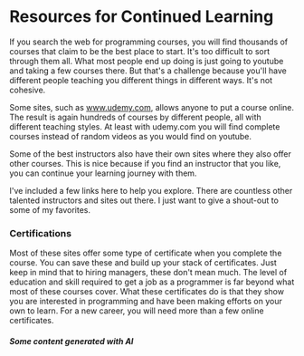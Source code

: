 # Resources for Continued Learning

If you search the web for programming courses, you will find thousands of courses that claim to be the best place to start.  It's too difficult to sort through them all.  What most people end up doing is just going to youtube and taking a few courses there.  But that's a challenge because you'll have different people teaching you different things in different ways.  It's not cohesive.

Some sites, such as www.udemy.com, allows anyone to put a course online.  The result is again hundreds of courses by different people, all with different teaching styles.   At least with udemy.com you will find complete courses instead of random videos as you would find on youtube.

Some of the best instructors also have their own sites where they also offer other courses.  This is nice because if you find an instructor that you like, you can continue your learning journey with them.

I've included a few links here to help you explore.  There are countless other talented instructors and sites out there. I just want to give a shout-out to some of my favorites.

### Certifications

Most of these sites offer some type of certificate when you complete the course.  You can save these and build up your stack of certificates.  Just keep in mind that to hiring managers, these don't mean much.  The level of education and skill required to get a job as a programmer is far beyond what most of these courses cover.  What these certificates do is that they show you are interested in programming and have been making efforts on your own to learn.  For a new career, you will need more than a few online certificates.

##### Some content generated with AI
